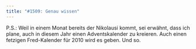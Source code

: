 ```yaml
---
title: "#1509: Genau wissen"
---
```


P.S.: 
Weil in einem Monat bereits der Nikolausi kommt, sei erwähnt, dass ich plane, auch in diesem Jahr einen Adventskalender zu kreieren. Auch einen fetzigen Fred-Kalender für 2010 wird es geben.
Und so.

